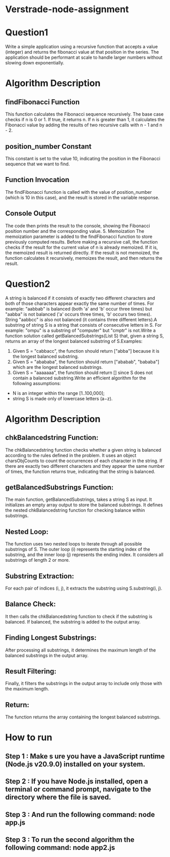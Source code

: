 # Verstrade-node-assignment

# Question1
Write a simple application using a recursive function that accepts a value (integer) and returns the fibonacci value at that position in the series.
The application should be performant at scale to handle larger numbers without slowing down exponentially.

# Algorithm Description

## findFibonacci Function
 This function calculates the Fibonacci sequence recursively.
 The base case checks if n is 0 or 1. If true, it returns n.
 If n is greater than 1, it calculates the Fibonacci value by adding the results of two recursive calls with n - 1 and n - 2.
## position_number Constant
 This constant is set to the value 10, indicating the position in the Fibonacci sequence that we want to find.
## Function Invocation
 The findFibonacci function is called with the value of position_number (which is 10 in this case), and the result is stored in the variable response.
## Console Output
The code then prints the result to the console, showing the Fibonacci position number and the corresponding value.
5. Memoization
The memoization parameter is added to the findFibonacci function to store previously computed results.
Before making a recursive call, the function checks if the result for the current value of n is already memoized. If it is, the memoized result is returned directly.
If the result is not memoized, the function calculates it recursively, memoizes the result, and then returns the result.

# Question2
A string is balanced if it consists of exactly two different characters and both of those characters appear exactly the same number of times. For example: "aabbab" is balanced (both 'a' and 'b' occur three times) but "aabba" is not balanced ('a' occurs three times, 'b' occurs two times). String "aabbcc" is also not balanced (it contains three different letters).A substring of string S is a string that consists of consecutive letters in S. For example: "ompu" is a substring of "computer" but "cmptr" is not.Write a function solution called getBalancedSubstrings(List<String> S) that, given a string S, returns an array of the longest balanced substring of S.Examples:
1. Given S = "cabbacc", the function should return ["abba"] because it is the longest balanced substring.
2. Given S = "abababa", the function should return ["ababab", "bababa"] which are the longest balanced substrings.
3. Given S = "aaaaaaa", the function should return [] since S does not contain a balanced substring.Write an efficient algorithm for the following assumptions:
 - N is an integer within the range [1..100,000];
 - string S is made only of lowercase letters (a−z).

# Algorithm Description

## chkBalancedstring Function:
The chkBalancedstring function checks whether a given string is balanced according to the rules defined in the problem. It uses an object charsObjCounts to count the occurrences of each character in the string.
If there are exactly two different characters and they appear the same number of times, the function returns true, indicating that the string is balanced.
## getBalancedSubstrings Function:
The main function, getBalancedSubstrings, takes a string S as input.
It initializes an empty array output to store the balanced substrings.
It defines the nested chkBalancedstring function for checking balance within substrings.
## Nested Loop:
The function uses two nested loops to iterate through all possible substrings of S.
The outer loop (i) represents the starting index of the substring, and the inner loop (j) represents the ending index.
It considers all substrings of length 2 or more.
## Substring Extraction:
   For each pair of indices (i, j), it extracts the substring using S.substring(i, j).
## Balance Check:
   It then calls the chkBalancedstring function to check if the substring is balanced.
   If balanced, the substring is added to the output array.
## Finding Longest Substrings:
   After processing all substrings, it determines the maximum length of the balanced substrings in the output array.
## Result Filtering:
   Finally, it filters the substrings in the output array to include only those with the maximum length.
## Return:
   The function returns the array containing the longest balanced substrings.

# How to run
## Step 1 : Make s ure you have a JavaScript runtime (Node.js v20.9.0) installed on your system. 
## Step 2 : If you have Node.js installed, open a terminal or command prompt, navigate to the directory where the file is saved.
## Step 3 : And run the following command: node app.js
## Step 3 : To run the second algorithm the following command: node app2.js
